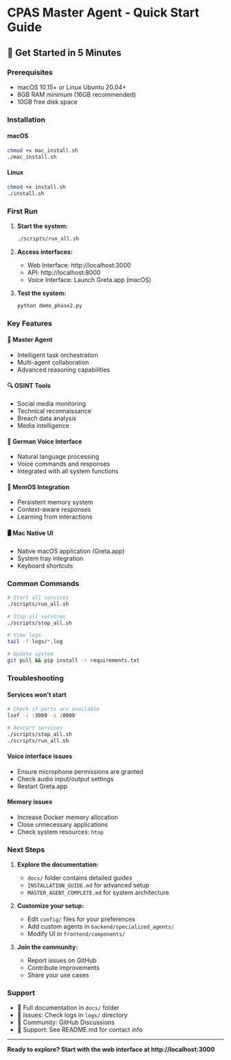 
# CPAS Master Agent - Quick Start Guide

## 🚀 Get Started in 5 Minutes

### Prerequisites
- macOS 10.15+ or Linux Ubuntu 20.04+
- 8GB RAM minimum (16GB recommended)
- 10GB free disk space

### Installation

#### macOS
```bash
chmod +x mac_install.sh
./mac_install.sh
```

#### Linux
```bash
chmod +x install.sh
./install.sh
```

### First Run

1. **Start the system:**
   ```bash
   ./scripts/run_all.sh
   ```

2. **Access interfaces:**
   - Web Interface: http://localhost:3000
   - API: http://localhost:8000
   - Voice Interface: Launch Greta.app (macOS)

3. **Test the system:**
   ```bash
   python demo_phase2.py
   ```

### Key Features

#### 🧠 Master Agent
- Intelligent task orchestration
- Multi-agent collaboration
- Advanced reasoning capabilities

#### 🔍 OSINT Tools
- Social media monitoring
- Technical reconnaissance
- Breach data analysis
- Media intelligence

#### 🎤 German Voice Interface
- Natural language processing
- Voice commands and responses
- Integrated with all system functions

#### 💾 MemOS Integration
- Persistent memory system
- Context-aware responses
- Learning from interactions

#### 🖥️ Mac Native UI
- Native macOS application (Greta.app)
- System tray integration
- Keyboard shortcuts

### Common Commands

```bash
# Start all services
./scripts/run_all.sh

# Stop all services
./scripts/stop_all.sh

# View logs
tail -f logs/*.log

# Update system
git pull && pip install -r requirements.txt
```

### Troubleshooting

#### Services won't start
```bash
# Check if ports are available
lsof -i :3000 -i :8000

# Restart services
./scripts/stop_all.sh
./scripts/run_all.sh
```

#### Voice interface issues
- Ensure microphone permissions are granted
- Check audio input/output settings
- Restart Greta.app

#### Memory issues
- Increase Docker memory allocation
- Close unnecessary applications
- Check system resources: `htop`

### Next Steps

1. **Explore the documentation:**
   - `docs/` folder contains detailed guides
   - `INSTALLATION_GUIDE.md` for advanced setup
   - `MASTER_AGENT_COMPLETE.md` for system architecture

2. **Customize your setup:**
   - Edit `config/` files for your preferences
   - Add custom agents in `backend/specialized_agents/`
   - Modify UI in `frontend/components/`

3. **Join the community:**
   - Report issues on GitHub
   - Contribute improvements
   - Share your use cases

### Support

- 📖 Full documentation in `docs/` folder
- 🐛 Issues: Check logs in `logs/` directory
- 💬 Community: GitHub Discussions
- 📧 Support: See README.md for contact info

---

**Ready to explore? Start with the web interface at http://localhost:3000**
